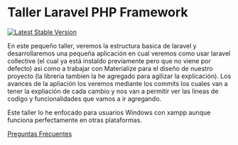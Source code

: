 # Taller Laravel PHP Framework

[![Latest Stable Version](https://poser.pugx.org/laravel/framework/v/stable.svg)](https://packagist.org/packages/laravel/framework)

En este pequeño taller, veremos la estructura basica de laravel y desarrollaremos una pequeña aplicación en cual veremos como usar laravel collective (el cual ya está instaldo previamente pero que no viene por defecto) asi como a trabajar con Materialize para el diseño de nuestro proyecto (la libreria tambien la he agregado para agilizar la explicación). Los avances de la apliación los veremos mediante los commits los cuales van a tener la expliación de cada cambio y nos van a permitir ver las lineas de codigo y funcionalidades que vamos a ir agregando.

Este taller lo he enfocado para usuarios Windows con xampp aunque funciona perfectamente en otras plataformas.

[Preguntas Frecuentes](https://github.com/Jhonbeltran/Plantilla-Taller-Laravel-Ing-Software/wiki/Preguntas-Frecuentes)
